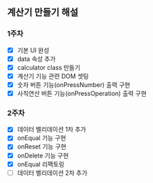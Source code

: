 ## 계산기 만들기 해설

### 1주차
- [x] 기본 UI 완성
- [x] data 속성 추가
- [x] calculator class 만들기
- [x] 계산기 기능 관련 DOM 셋팅
- [x] 숫자 버튼 기능(onPressNumber) 출력 구현
- [x] 사칙연산 버튼 기능(onPressOperation) 출력 구현

### 2주차
- [x] 데이터 벨리데이션 1차 추가
- [x] onEqual 기능 구현
- [x] onReset 기능 구현
- [x] onDelete 기능 구현
- [x] onEqual 리팩토링
- [ ] 데이터 벨리데이션 2차 추가